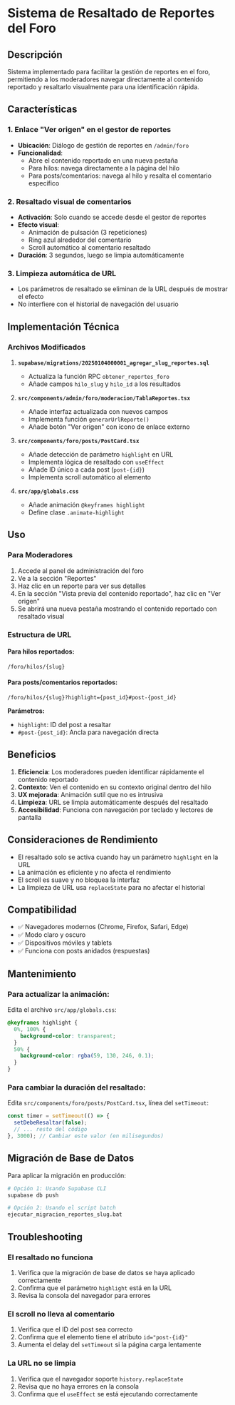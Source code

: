 # Sistema de Resaltado de Reportes del Foro

## Descripción

Sistema implementado para facilitar la gestión de reportes en el foro, permitiendo a los moderadores navegar directamente al contenido reportado y resaltarlo visualmente para una identificación rápida.

## Características

### 1. Enlace "Ver origen" en el gestor de reportes

- **Ubicación**: Diálogo de gestión de reportes en `/admin/foro`
- **Funcionalidad**: 
  - Abre el contenido reportado en una nueva pestaña
  - Para hilos: navega directamente a la página del hilo
  - Para posts/comentarios: navega al hilo y resalta el comentario específico

### 2. Resaltado visual de comentarios

- **Activación**: Solo cuando se accede desde el gestor de reportes
- **Efecto visual**:
  - Animación de pulsación (3 repeticiones)
  - Ring azul alrededor del comentario
  - Scroll automático al comentario resaltado
- **Duración**: 3 segundos, luego se limpia automáticamente

### 3. Limpieza automática de URL

- Los parámetros de resaltado se eliminan de la URL después de mostrar el efecto
- No interfiere con el historial de navegación del usuario

## Implementación Técnica

### Archivos Modificados

1. **`supabase/migrations/20250104000001_agregar_slug_reportes.sql`**
   - Actualiza la función RPC `obtener_reportes_foro`
   - Añade campos `hilo_slug` y `hilo_id` a los resultados

2. **`src/components/admin/foro/moderacion/TablaReportes.tsx`**
   - Añade interfaz actualizada con nuevos campos
   - Implementa función `generarUrlReporte()`
   - Añade botón "Ver origen" con icono de enlace externo

3. **`src/components/foro/posts/PostCard.tsx`**
   - Añade detección de parámetro `highlight` en URL
   - Implementa lógica de resaltado con `useEffect`
   - Añade ID único a cada post (`post-{id}`)
   - Implementa scroll automático al elemento

4. **`src/app/globals.css`**
   - Añade animación `@keyframes highlight`
   - Define clase `.animate-highlight`

## Uso

### Para Moderadores

1. Accede al panel de administración del foro
2. Ve a la sección "Reportes"
3. Haz clic en un reporte para ver sus detalles
4. En la sección "Vista previa del contenido reportado", haz clic en "Ver origen"
5. Se abrirá una nueva pestaña mostrando el contenido reportado con resaltado visual

### Estructura de URL

#### Para hilos reportados:
```
/foro/hilos/{slug}
```

#### Para posts/comentarios reportados:
```
/foro/hilos/{slug}?highlight={post_id}#post-{post_id}
```

**Parámetros:**
- `highlight`: ID del post a resaltar
- `#post-{post_id}`: Ancla para navegación directa

## Beneficios

1. **Eficiencia**: Los moderadores pueden identificar rápidamente el contenido reportado
2. **Contexto**: Ven el contenido en su contexto original dentro del hilo
3. **UX mejorada**: Animación sutil que no es intrusiva
4. **Limpieza**: URL se limpia automáticamente después del resaltado
5. **Accesibilidad**: Funciona con navegación por teclado y lectores de pantalla

## Consideraciones de Rendimiento

- El resaltado solo se activa cuando hay un parámetro `highlight` en la URL
- La animación es eficiente y no afecta el rendimiento
- El scroll es suave y no bloquea la interfaz
- La limpieza de URL usa `replaceState` para no afectar el historial

## Compatibilidad

- ✅ Navegadores modernos (Chrome, Firefox, Safari, Edge)
- ✅ Modo claro y oscuro
- ✅ Dispositivos móviles y tablets
- ✅ Funciona con posts anidados (respuestas)

## Mantenimiento

### Para actualizar la animación:

Edita el archivo `src/app/globals.css`:

```css
@keyframes highlight {
  0%, 100% {
    background-color: transparent;
  }
  50% {
    background-color: rgba(59, 130, 246, 0.1);
  }
}
```

### Para cambiar la duración del resaltado:

Edita `src/components/foro/posts/PostCard.tsx`, línea del `setTimeout`:

```typescript
const timer = setTimeout(() => {
  setDebeResaltar(false);
  // ... resto del código
}, 3000); // Cambiar este valor (en milisegundos)
```

## Migración de Base de Datos

Para aplicar la migración en producción:

```bash
# Opción 1: Usando Supabase CLI
supabase db push

# Opción 2: Usando el script batch
ejecutar_migracion_reportes_slug.bat
```

## Troubleshooting

### El resaltado no funciona

1. Verifica que la migración de base de datos se haya aplicado correctamente
2. Confirma que el parámetro `highlight` está en la URL
3. Revisa la consola del navegador para errores

### El scroll no lleva al comentario

1. Verifica que el ID del post sea correcto
2. Confirma que el elemento tiene el atributo `id="post-{id}"`
3. Aumenta el delay del `setTimeout` si la página carga lentamente

### La URL no se limpia

1. Verifica que el navegador soporte `history.replaceState`
2. Revisa que no haya errores en la consola
3. Confirma que el `useEffect` se está ejecutando correctamente
